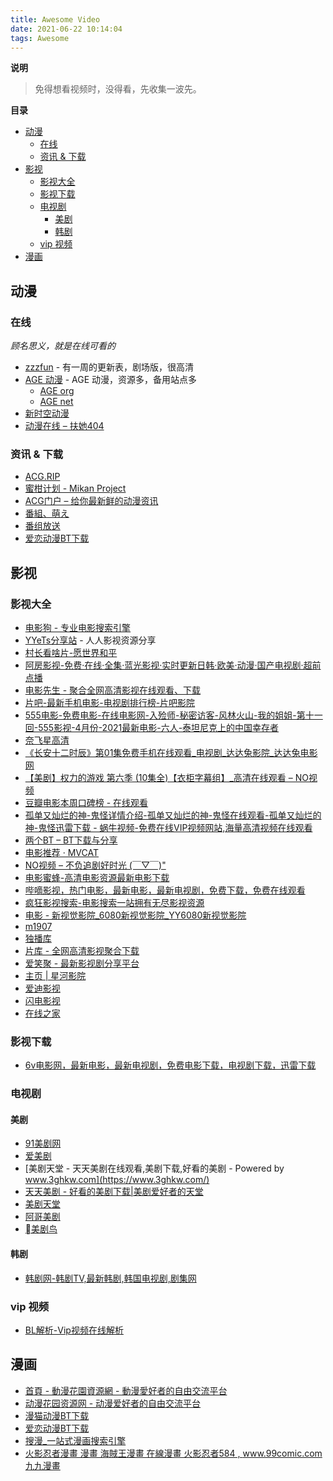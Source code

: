```yaml
---
title: Awesome Video
date: 2021-06-22 10:14:04
tags: Awesome
---
```



**说明**

> 免得想看视频时，没得看，先收集一波先。

**目录**

- [动漫](#动漫)
  - [在线](#在线)
  - [资讯 & 下载](#资讯--下载)
- [影视](#影视)
  - [影视大全](#影视大全)
  - [影视下载](#影视下载)
  - [电视剧](#电视剧)
    - [美剧](#美剧)
    - [韩剧](#韩剧)
  - [vip 视频](#vip-视频)
- [漫画](#漫画)



## 动漫


### 在线

*顾名思义，就是在线可看的*

* [zzzfun](https://zzzfun.com) - 有一周的更新表，剧场版，很高清
* [AGE 动漫](https://agefans.org/) - AGE 动漫，资源多，备用站点多
  * [AGE org](https://agefans.org/)
  * [AGE net](https://www.agefans.net/)
* [新时空动漫](https://www.xskdm.com/)
* [动漫在线 – 扶她404](http://www.futa404.com/comic1)

### 资讯 & 下载
* [ACG.RIP](https://acg.rip/)
* [蜜柑计划 - Mikan Project](https://mikanani.me/)
* [ACG门户 – 给你最新鲜的动漫资讯](https://www.acgmh.com/)
* [番組、萌え](https://bangumi.moe/)
* [番组放送](https://bgmlist.com/)
* [爱恋动漫BT下载](http://www.kisssub.org/)


## 影视

### 影视大全
* [电影狗 - 专业电影搜索引擎](https://www.dianyinggou.com/)
* [YYeTs分享站](https://yyets.dmesg.app/resource.html?id=27807) - 人人影视资源分享
* [村长看啥片-愿世界和平](https://www.qwspcz.com/)
* [阿房影视-免费·在线·全集·蓝光影视·实时更新日韩·欧美·动漫·国产电视剧·超前点播](https://bwl87.com/)
* [电影先生 - 聚合全网高清影视在线观看、下载](http://dianying.in/)
* [片吧-最新手机电影-电视剧排行榜-片吧影院](https://www.pianba.net/)
* [555电影-免费电影-在线电影网-入殓师-秘密访客-风林火山-我的姐姐-第十一回-555影视-4月份-2021最新电影-六人-泰坦尼克上的中国幸存者](https://www.555dy1.com/)
* [奈飞星高清](https://nfxhd.com/?btwaf=73929542)
* [《长安十二时辰》第01集免费手机在线观看_电视剧_达达兔影院_达达兔电影网](https://v.jlszyy.cc/gc/changanshiershichen/play-0-0.html)
* [【美剧】权力的游戏 第六季 (10集全)【衣柜字幕组】_高清在线观看 – NO视频](https://www.novipnoad.com/tv/western/114857.html)
* [豆瓣电影本周口碑榜 - 在线观看](http://lackk.com/douban/)
* [孤单又灿烂的神-鬼怪详情介绍-孤单又灿烂的神-鬼怪在线观看-孤单又灿烂的神-鬼怪迅雷下载 - 蜗牛视频-免费在线VIP视频网站,海量高清视频在线观看](https://www.snailok.com/p/7246-1-10.html)
* [两个BT – BT下载与分享](https://www.bttwo.com/)
* [电影推荐 · MVCAT](https://www.mvcat.com/)
* [NO视频 – 不负追剧好时光 (￣▽￣)"](https://www.novipnoad.com/)
* [电影蜜蜂-高清电影资源最新电影下载](https://www.idybee.com/)
* [哔嘀影视，热门电影，最新电影，最新电视剧，免费下载，免费在线观看](https://www.bde4.cc/)
* [疯狂影视搜索-电影搜索一站拥有无尽影视资源](http://ifkdy.com/)
* [电影 - 新视觉影院_6080新视觉影院_YY6080新视觉影院](https://www.xinshipai.vip/vodtype/1.html)
* [m1907](https://z1.m1907.cn/)
* [独播库](https://www.duboku.tv/)
* [片库 - 全网高清影视聚合下载](https://www.pianku.tv/)
* [爱笑聚 - 最新影视剧分享平台](https://www.aixiaoju.com/)
* [主页 \| 星河影院](https://xinghe.tv/)
* [爱迪影视](https://aidi.tv/v/dongman.html)
* [闪电影视](https://www.ak1080.com/)
* [在线之家](https://www.zxzj.me/)

### 影视下载
* [6v电影网，最新电影，最新电视剧，免费电影下载，电视剧下载，迅雷下载](https://www.6vgood.com/)

### 电视剧

#### 美剧
* [91美剧网](https://91mjw.com/)
* [爱美剧](https://www.meiju11.com/Play/3542-1-19.html)
* [美剧天堂 - 天天美剧在线观看,美剧下载,好看的美剧 - Powered by www.3ghkw.com](https://www.3ghkw.com/)
* [天天美剧 - 好看的美剧下载\|美剧爱好者的天堂](https://www.ttkmj.org/)
* [美剧天堂](https://www.meijutt.tv/)
* [阿哥美剧](http://www.btzx2017.com/)
* [美剧鸟](http://www.meijuniao.com/)

#### 韩剧
* [韩剧网-韩剧TV,最新韩剧,韩国电视剧,剧集网](https://www.juji.tv/)


### vip 视频
* [BL解析-Vip视频在线解析](https://vip.bljiex.com/)

## 漫画
* [首頁 - 動漫花園資源網 - 動漫愛好者的自由交流平台](http://www.dmhy.org/topics/list)
* [动漫花园资源网 - 动漫爱好者的自由交流平台](https://www.dongmanhuayuan.com/)
* [漫猫动漫BT下载](http://www.comicat.org/)
* [爱恋动漫BT下载](http://www.kisssub.org/)
* [搜漫_一站式漫画搜索引擎](https://www.soman.com/)
* [火影忍者漫畫 漫畫 海賊王漫畫 在線漫畫 火影忍者584 , www.99comic.com 九九漫畫](http://99.hhxxee.com/)
